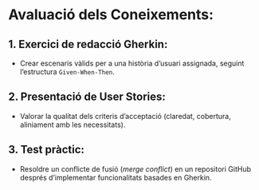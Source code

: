 # Avaluació dels Coneixements:

## 1. Exercici de redacció Gherkin:  
   - Crear escenaris vàlids per a una història d’usuari assignada, seguint l’estructura `Given-When-Then`.  
## 2. Presentació de User Stories:  
   - Valorar la qualitat dels criteris d’acceptació (claredat, cobertura, aliniament amb les necessitats).  
## 3. Test pràctic:  
   - Resoldre un conflicte de fusió (*merge conflict*) en un repositori GitHub després d’implementar funcionalitats basades en Gherkin.  
